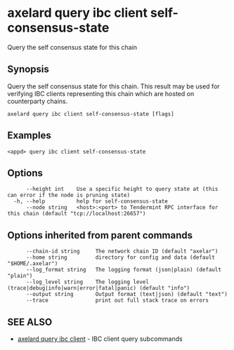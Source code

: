 # axelard query ibc client self-consensus-state

Query the self consensus state for this chain

## Synopsis

Query the self consensus state for this chain. This result may be used for verifying IBC clients representing this chain which are hosted on counterparty chains.

```
axelard query ibc client self-consensus-state [flags]
```

## Examples

```
<appd> query ibc client self-consensus-state
```

## Options

```
      --height int    Use a specific height to query state at (this can error if the node is pruning state)
  -h, --help          help for self-consensus-state
      --node string   <host>:<port> to Tendermint RPC interface for this chain (default "tcp://localhost:26657")
```

## Options inherited from parent commands

```
      --chain-id string     The network chain ID (default "axelar")
      --home string         directory for config and data (default "$HOME/.axelar")
      --log_format string   The logging format (json|plain) (default "plain")
      --log_level string    The logging level (trace|debug|info|warn|error|fatal|panic) (default "info")
      --output string       Output format (text|json) (default "text")
      --trace               print out full stack trace on errors
```

## SEE ALSO

- [axelard query ibc client](/cli-docs/v0_27_0/axelard_query_ibc_client) - IBC client query subcommands
